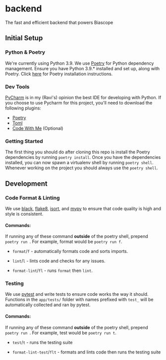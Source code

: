 # backend

The fast and efficient backend that powers Biascope

## Initial Setup

### Python & Poetry

We're currently using Python 3.9.
We use [Poetry](https://python-poetry.org/docs/) for Python dependency management. 
Ensure you have Python 3.9.* installed and set up, along with Poetry. 
Click [here](https://python-poetry.org/docs/#installation) for Poetry installation instructions.

### Dev Tools

[PyCharm](https://www.jetbrains.com/pycharm/) is in my (Ravi's) opinion the best IDE for developing with Python. If you choose to use Pycharm for this project, you'll need to download the following plugins:

- [Poetry](https://plugins.jetbrains.com/plugin/14307-poetry)
- [Toml](https://plugins.jetbrains.com/plugin/8195-toml)
- [Code With Me](https://plugins.jetbrains.com/plugin/14896-code-with-me) (Optional)

### Getting Started

The first thing you should do after cloning this repo is install the Poetry dependencies by running `poetry install`. 
Once you have the dependencies installed, you can now spawn a virtualenv shell by running `poetry shell`. 
Whenever working on the project you should always use the `poetry shell`.

## Development

### Code Format & Linting

We use [black](https://github.com/psf/black), [flake8](https://flake8.pycqa.org/en/latest/), [isort](https://github.com/PyCQA/isort), and [mypy](https://github.com/python/mypy) to ensure that code quality is high and style is consistent.

[comment]: <> (We also use [bandit]&#40;https://bandit.readthedocs.io/&#41; to check for common security issues. &#40;work in progress&#41;)

#### Commands:

If running any of these command **outside** of the poetry shell, prepend `poetry run `. For example, format would be `poetry run f`.

- `format`/`f` - automatically formats code and sorts imports.

[comment]: <> (  - This command eliminates the need for you to format your code, just run it before you commit and as you develop to ensure your code style is consistent with the project!)

- `lint`/`l` - lints code and checks for any issues.

- `format-lint`/`fl` - runs `format` then `lint`.

### Testing

We use [pytest](https://docs.pytest.org/) and write tests to ensure code works the way it should. Functions in the `app/tests/` folder with names prefixed with `test_` will be automatically collected and ran by pytest.

#### Commands:

If running any of these command **outside** of the poetry shell, prepend `poetry run `. For example, test would be `poetry run t`.

- `test`/`t` - runs the testing suite

- `format-lint-test`/`flt` - formats and lints code then runs the testing suite
